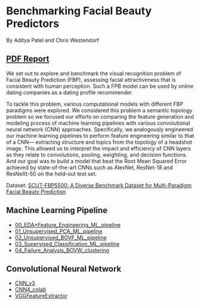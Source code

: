 # Benchmarking Facial Beauty Predictors
By Aditya Patel and Chris Westendorf

## <a href="https://github.com/adityahpatel/milestone2_dating_and_beauty/blob/main/25-cwestend-adityahp%20Benchmarking%20Facial%20Beauty%20Predictors.pdf">PDF Report</a>

We set out to explore and benchmark the visual recognition problem of Facial Beauty Prediction (FBP), assessing facial attractiveness that is consistent with human perception. Such a FPB model can be used by online dating companies as a dating profile recommender.

To tackle this problem, various computational models with different FBP paradigms were explored. We considered this problem a semantic topology problem so we focused our efforts on comparing the feature generation and modeling process of machine learning pipelines with various convolutional neural network (CNN) approaches. Specifically, we analogously engineered our machine learning pipelines to perform feature engineering similar to that of a CNN— extracting structure and topics from the topology of a headshot image. This allowed us to interpret the impact and efficiency of CNN layers as they relate to convolutions, pooling, weighting, and decision functions. And our goal was to build a model that beat the Root Mean Squared Error achieved by state-of-the-art CNNs such as AlexNet, ResNet-18 and ResNeXt-50 on the held-out test set.

Dataset: <a href="https://github.com/HCIILAB/SCUT-FBP5500-Database-Release">SCUT-FBP5500: A Diverse Benchmark Dataset for Multi-Paradigm Facial Beauty Prediction</a>


## Machine Learning Pipeline

* <a href="https://github.com/adityahpatel/milestone2_dating_and_beauty/blob/main/00_EDA%2BFeature_Engineering_ML_pipeline.ipynb">00_EDA+Feature_Engineering_ML_pipeline</a>
* <a href="https://github.com/adityahpatel/milestone2_dating_and_beauty/blob/main/01_Unsupervised_PCA_ML_pipeline.ipynb">01_Unsupervised_PCA_ML_pipeline</a>
* <a href="https://github.com/adityahpatel/milestone2_dating_and_beauty/blob/main/02_Unsupervised_BOVF_ML_pipeline.ipynb">02_Unsupervised_BOVF_ML_pipeline</a>
* <a href="https://github.com/adityahpatel/milestone2_dating_and_beauty/blob/main/03_Supervised_Classification_ML_pipeline.ipynb">03_Supervised_Classification_ML_pipeline</a>
* <a href="https://github.com/adityahpatel/milestone2_dating_and_beauty/blob/main/04_Failure_Analysis_BOVW_clustering.ipynb">04_Failure_Analysis_BOVW_clustering</a>

## Convolutional Neural Network
* <a href="https://github.com/adityahpatel/milestone2_dating_and_beauty/blob/main/CNN/cnn_v3.ipynb">CNN_v3</a>
* <a href="https://github.com/adityahpatel/milestone2_dating_and_beauty/blob/main/CNN/cnn4_colab.ipynb">CNN4_colab</a>
* <a href="https://github.com/adityahpatel/milestone2_dating_and_beauty/blob/main/CNN/VGGFeatureExtractor.ipynb">VGGFeatureExtractor</a>
